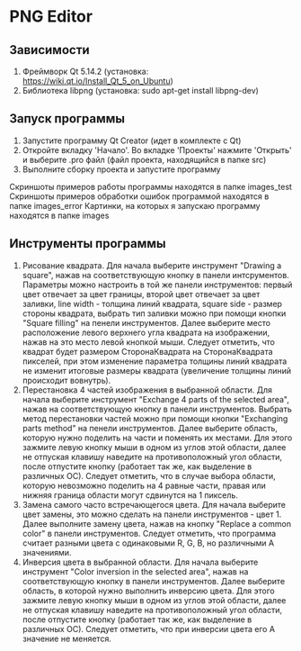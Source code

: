 # PNG Editor

## Зависимости

1. Фреймворк Qt 5.14.2 (установка: https://wiki.qt.io/Install_Qt_5_on_Ubuntu)
2. Библиотека libpng (установка: sudo apt-get install libpng-dev)

## Запуск программы

1. Запустите программу Qt Creator (идет в комплекте с Qt)
2. Откройте вкладку 'Начало'. Во вкладке 'Проекты' нажмите 'Открыть' и выберите .pro файл (файл проекта, находящийся в папке src)
3. Выполните сборку проекта и запустите программу

Скриншоты примеров работы программы находятся в папке images_test
Скриншоты примеров обработки ошибок программой находятся в папке images_error
Картинки, на которых я запускаю программу находятся в папке images

## Инструменты программы

1. Рисование квадрата. Для начала выберите инструмент "Drawing a square", нажав на соответствующую кнопку в панели интсрументов. Параметры можно настроить в той же панели инструментов: первый цвет отвечает за цвет границы, второй цвет отвечает за цвет заливки, line width - толщина линий квадрата, square side - размер стороны квадрата, выбрать тип заливки можно при помощи кнопки "Square filling" на пенели инструментов. Далее выберите место расположение левого верхнего угла квадрата на изображении, нажав на это место левой кнопкой мыши. Следует отметить, что квадрат будет размером СторонаКвадрата на СторонаКвадрата пикселей, при этом изменение параметра толщины линий квадрата не изменит итоговые размеры квадрата (увеличение толщины линий происходит вовнутрь). 
2. Перестановка 4 частей изображения в выбранной области. Для начала выберите инструмент "Exchange 4 parts of the selected area", нажав на соответствующую кнопку в панели инструментов. Выбрать метод перестановки частей можно при помощи кнопки "Exchanging parts method" на пенели инструментов. Далее выберите область, которую нужно поделить на части и поменять их местами. Для этого зажмите левую кнопку мыши в одном из углов этой области, далее не отпуская клавишу наведите на противоположный угол области, после отпустите кнопку (работает так же, как выделение в различных ОС). Следует отметить, что в случае выбора области, которую невозможно поделить на 4 равные части, правая или нижняя граница области могут сдвинутся на 1 пиксель.
3. Замена самого часто встречающегося цвета. Для начала выберите цвет замены, это можно сделать на панели инструментов - цвет 1. Далее выполните замену цвета, нажав на кнопку "Replace a common color" в панели инструментов. Следует отметить, что программа считает разными цвета с одинаковыми R, G, B, но различными A значениями.
4. Инверсия цвета в выбранной области. Для начала выберите инструмент "Color inversion in the selected area", нажав на соответствующую кнопку в панели инструментов. Далее выберите область, в которой нужно выполнить инверсию цвета. Для этого зажмите левую кнопку мыши в одном из углов этой области, далее не отпуская клавишу наведите на противоположный угол области, после отпустите кнопку (работает так же, как выделение в различных ОС). Следует отметить, что при инверсии цвета его A значение не меняется.
